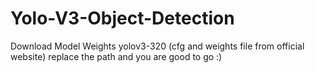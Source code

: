 # Yolo-V3-Object-Detection


Download Model Weights yolov3-320 (cfg and weights file from official website) replace the path and you are good to go :)

